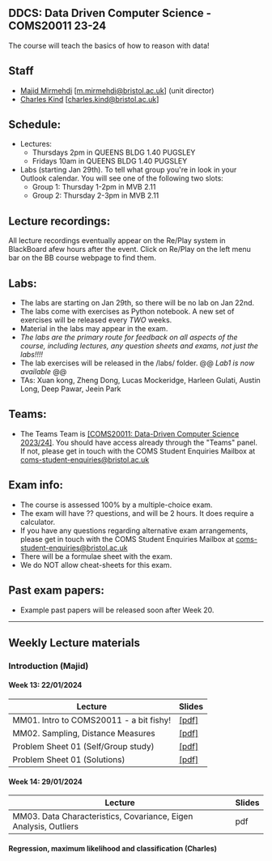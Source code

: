 ## DDCS: Data Driven Computer Science - COMS20011 23-24
The course will teach the basics of how to reason with data!

## Staff

- [Majid Mirmehdi](http://people.cs.bris.ac.uk/~majid/) [m.mirmehdi@bristol.ac.uk]  (unit director)
- [Charles Kind](https://research-information.bris.ac.uk/en/persons/charles-kind) [charles.kind@bristol.ac.uk]

## Schedule:
* Lectures:
  - Thursdays 2pm in QUEENS BLDG 1.40 PUGSLEY
  - Fridays 10am in QUEENS BLDG 1.40 PUGSLEY
* Labs (starting Jan 29th).  To tell what group you're in look in your Outlook calendar.  You will see one of the following two slots:
  - Group 1: Thursday 1-2pm in MVB 2.11
  - Group 2: Thursday 2-3pm in MVB 2.11


## Lecture recordings:
All lecture recordings eventually appear on the Re/Play system in BlackBoard afew hours after the event. Click on Re/Play on the left menu bar on the BB course webpage to find them.



## Labs:
* The labs are starting on Jan 29th, so there will be no lab on Jan 22nd.
* The labs come with exercises as Python notebook.  A new set of exercises will be released every _TWO_ weeks.
* Material in the labs may appear in the exam.
* *The labs are the primary route for feedback on all aspects of the course, including lectures, any question sheets and exams, not just the labs!!!!*
* The lab exercises will be released in the /labs/ folder.
@@ _Lab1 is now available_ @@
* TAs: Xuan kong, Zheng Dong, Lucas Mockeridge, Harleen Gulati, Austin Long, Deep Pawar, Jeein Park

## Teams:
* The Teams Team is [[COMS20011: Data-Driven Computer Science 2023/24]](https://teams.microsoft.com/l/team/19%3a0DQ-4IeBWTiBTCNmPvAmkc-CjNXlKFBJHObtpLyHaVw1%40thread.tacv2/conversations?groupId=5928cfed-1e17-4d2b-a3a7-4ab403410857&tenantId=b2e47f30-cd7d-4a4e-a5da-b18cf1a4151b).  You should have access already through the "Teams" panel.  If not, please get in touch with the COMS Student Enquiries Mailbox at coms-student-enquiries@bristol.ac.uk

## Exam info:
* The course is assessed 100% by a multiple-choice exam.
* The exam will have ?? questions, and will be 2 hours. It does require a calculator.
* If you have any questions regarding alternative exam arrangements, please get in touch with the COMS Student Enquiries Mailbox at coms-student-enquiries@bristol.ac.uk
* There will be a formulae sheet with the exam.
* We do NOT allow cheat-sheets for this exam.


## Past exam papers:
* Example past papers will be released soon after Week 20.

---

## Weekly Lecture materials

### Introduction (Majid)

#### Week 13: 22/01/2024

| Lecture | Slides |
| ------- | ------ |
| MM01. Intro to COMS20011 - a bit fishy! | [[pdf]](Slides/COMS20011-MMLec01.pdf) |
| MM02. Sampling, Distance Measures | [[pdf]](Slides/COMS20011-MMLec02.pdf) |
| Problem Sheet 01 (Self/Group study) | [[pdf]](ProblemSheets/ProblemSheet-MM01.pdf)  |
| Problem Sheet 01 (Solutions) | [[pdf]](ProblemSheets/ProblemSheet-MM01-Solutions.pdf)  |


#### Week 14: 29/01/2024
| Lecture | Slides |
| ------- | ------ |
| MM03. Data Characteristics, Covariance, Eigen Analysis, Outliers | pdf |


#### Regression, maximum likelihood and classification (Charles)
